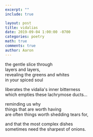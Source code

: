 ```yaml
---
excerpt: ""
include: true

layout: post
title: vidalias
date: 2019-09-04 1:00:00 -0700
categories: poetry
math: true
comments: true
author: Aaron
---
```


the gentle slice through  
layers and layers,  
revealing the greens and whites  
in your spiced soul  

liberates the vidalia's inner bitterness  
which empties these lachrymose ducts...  

reminding us why  
things that are worth having  
are often things worth shedding tears for,  

and that the most complex dishes  
sometimes need the sharpest of onions.
